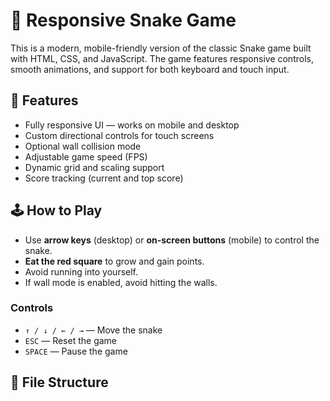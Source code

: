 # 🐍 Responsive Snake Game

This is a modern, mobile-friendly version of the classic Snake game built with HTML, CSS, and JavaScript. The game features responsive controls, smooth animations, and support for both keyboard and touch input.

## 🚀 Features

- Fully responsive UI — works on mobile and desktop
- Custom directional controls for touch screens
- Optional wall collision mode
- Adjustable game speed (FPS)
- Dynamic grid and scaling support
- Score tracking (current and top score)

## 🕹️ How to Play

- Use **arrow keys** (desktop) or **on-screen buttons** (mobile) to control the snake.
- **Eat the red square** to grow and gain points.
- Avoid running into yourself.
- If wall mode is enabled, avoid hitting the walls.

### Controls
- `↑ / ↓ / ← / →` — Move the snake
- `ESC` — Reset the game
- `SPACE` — Pause the game

## 📁 File Structure

